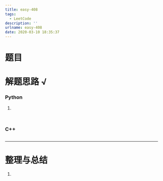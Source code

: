 ```yaml
---
title: easy-408
tags:
  - LeetCode
description: ''
urlname: easy-408
date: 2020-03-10 18:35:37
---
```


# 题目





# 解题思路 √

### Python

1. 

```python

```


```python

```



### C++

```cpp

```

---



# 整理与总结

1. 

